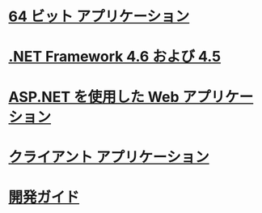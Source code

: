 # [64 ビット アプリケーション](64-bit-apps.md)
# [.NET Framework 4.6 および 4.5](index.md)
# [ASP.NET を使用した Web アプリケーション](develop-web-apps-with-aspnet.md)
# [クライアント アプリケーション](develop-client-apps.md)
# [開発ガイド](development-guide.md)
